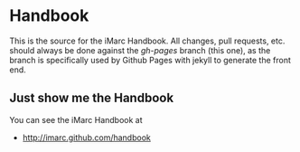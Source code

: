 Handbook
========

This is the source for the iMarc Handbook. All changes, pull requests, etc.
should always be done against the *gh-pages* branch (this one), as the branch
is specifically used by Github Pages with jekyll to generate the front end.

Just show me the Handbook
-------------------------

You can see the iMarc Handbook at

+ http://imarc.github.com/handbook
